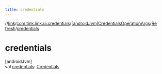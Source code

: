 ```yaml
---
title: credentials
---
```

//[link](../../../../index.html)/[com.tink.link.ui.credentials](../../index.html)/[[androidJvm]CredentialsOperationArgs](../index.html)/[Refresh](index.html)/[credentials](credentials.html)



# credentials



[androidJvm]\
val [credentials](credentials.html): [Credentials](../../../com.tink.model.credentials/[android-jvm]-credentials/index.html)




